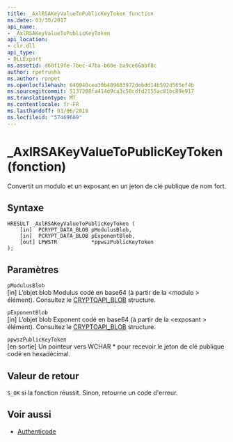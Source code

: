 ```yaml
---
title: _AxlRSAKeyValueToPublicKeyToken function
ms.date: 03/30/2017
api_name:
- _AxlRSAKeyValueToPublicKeyToken
api_location:
- clr.dll
api_type:
- DLLExport
ms.assetid: d60f19fe-7bec-47ba-b60e-ba9ce66abf8c
author: rpetrusha
ms.author: ronpet
ms.openlocfilehash: 640940cea30b489683972debdd14b592d565ef4b
ms.sourcegitcommit: 5137208fa414d9ca3c58cdfd2155ac81bc89e917
ms.translationtype: MT
ms.contentlocale: fr-FR
ms.lasthandoff: 03/06/2019
ms.locfileid: "57469689"
---
```

# <a name="axlrsakeyvaluetopublickeytoken-function"></a>\_AxlRSAKeyValueToPublicKeyToken (fonction)

Convertit un modulo et un exposant en un jeton de clé publique de nom fort.  
  
## <a name="syntax"></a>Syntaxe  
  
```  
HRESULT _AxlRSAKeyValueToPublicKeyToken (  
    [in]  PCRYPT_DATA_BLOB pModulusBlob,  
    [in]  PCRYPT_DATA_BLOB pExponentBlob,  
    [out] LPWSTR           *ppwszPublicKeyToken  
);  
```  
  
## <a name="parameters"></a>Paramètres  
 `pModulusBlob`  
 [in] L’objet blob Modulus codé en base64 (à partir de la \<modulo > élément).  Consultez le [CRYPTOAPI_BLOB](/windows/desktop/api/dpapi/ns-dpapi-_cryptoapi_blob) structure.  
  
 `pExponentBlob`  
 [in] L’objet blob Exponent codé en base64 (à partir de la \<exposant > élément). Consultez le [CRYPTOAPI_BLOB](/windows/desktop/api/dpapi/ns-dpapi-_cryptoapi_blob) structure.  
  
 `ppwszPublicKeyToken`  
 [en sortie] Un pointeur vers WCHAR * pour recevoir le jeton de clé publique codé en hexadécimal.  
  
## <a name="return-value"></a>Valeur de retour  
 `S_OK` si la fonction réussit. Sinon, retourne un code d'erreur.  
  
## <a name="see-also"></a>Voir aussi
- [Authenticode](../../../../docs/framework/unmanaged-api/authenticode/index.md)
